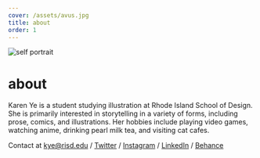```yaml
---
cover: /assets/avus.jpg
title: about
order: 1
---
```

![self portrait](/assets/avus.jpg)

# about

Karen Ye is a student studying illustration at Rhode Island School of Design. She is primarily interested in storytelling in a variety of forms, including prose, comics, and illustrations. Her hobbies include playing video games, watching anime, drinking pearl milk tea, and visiting cat cafes.

Contact at kye@risd.edu / [Twitter](https://twitter.com/kei_ae) / [Instagram](https://instagram.com/kei_ae/) / [LinkedIn](https://www.linkedin.com/in/karen-ye/) / [Behance](https://www.behance.net/karenye)
